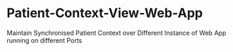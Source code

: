 # Patient-Context-View-Web-App
Maintain Synchronised Patient Context over Different Instance of Web App running on different Ports
